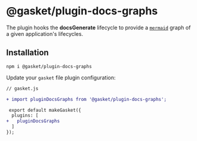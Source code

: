 # @gasket/plugin-docs-graphs

The plugin hooks the **docsGenerate** lifecycle to provide a [`mermaid`] graph
of a given application's lifecycles.

## Installation

```
npm i @gasket/plugin-docs-graphs
```

Update your `gasket` file plugin configuration:

```diff
// gasket.js

+ import pluginDocsGraphs from '@gasket/plugin-docs-graphs';

 export default makeGasket({
  plugins: [
+   pluginDocsGraphs
  ]
});
```

[`mermaid`]: https://mermaid-js.github.io/mermaid/#/
